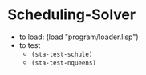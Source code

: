 # Scheduling-Solver

* to load: (load "program/loader.lisp")
* to test 
  * `(sta-test-schule)`
  * `(sta-test-nqueens)`
